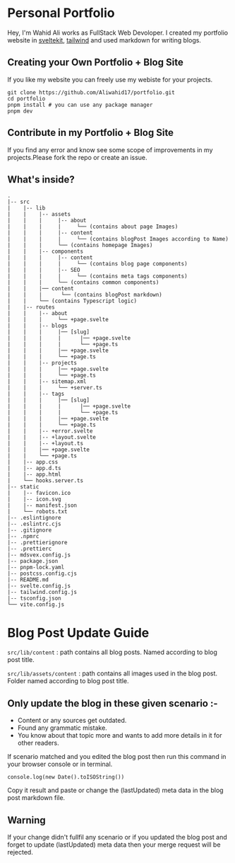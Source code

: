 # Personal Portfolio

Hey, I'm Wahid Ali works as FullStack Web Devoloper. I created my portfolio website in [sveltekit](https://kit.svelte.dev/), [tailwind](https://tailwindcss.com/) and used markdown for writing blogs.

## Creating your Own Portfolio + Blog Site

If you like my website you can freely use my webiste for your projects.

```
git clone https://github.com/Aliwahid17/portfolio.git
cd portfolio
pnpm install # you can use any package manager
pnpm dev 
```

## Contribute in my Portfolio + Blog Site

If you find any error and know see some scope of improvements in my projects.Please fork the repo or create an issue.

## What's inside?

```
.
|-- src
|    |-- lib
|    |    |-- assets
|    |    |     |-- about
|    |    |     |     └── (contains about page Images)
|    |    |     |-- content
|    |    |     |     └── (contains blogPost Images according to Name)
|    |    |     └── (contains homepage Images)
|    |    |-- components
|    |    |     |-- content
|    |    |     |     └── (contains blog page components)
|    |    |     |-- SEO
|    |    |     |     └── (contains meta tags components)
|    |    |     └── (contains common components)
|    |    |── content
|    |    |      └── (contains blogPost markdown)
|    |    └── (contains Typescript logic)
|    |-- routes
|    |    |-- about
|    |    |     └── +page.svelte
|    |    |-- blogs
|    |    |     |── [slug]
|    |    |     |      |── +page.svelte
|    |    |     |      └── +page.ts     
|    |    |     |── +page.svelte
|    |    |     └── +page.ts
|    |    |-- projects
|    |    |     |── +page.svelte
|    |    |     └── +page.ts
|    |    |-- sitemap.xml
|    |    |     └── +server.ts
|    |    |-- tags
|    |    |     |── [slug]
|    |    |     |      |── +page.svelte
|    |    |     |      └── +page.ts     
|    |    |     |── +page.svelte
|    |    |     └── +page.ts
|    |    |-- +error.svelte
|    |    |-- +layout.svelte
|    |    |-- +layout.ts
|    |    |── +page.svelte
|    |    └── +page.ts
|    |-- app.css
|    |-- app.d.ts
|    |-- app.html
|    └── hooks.server.ts
|-- static
|    |-- favicon.ico
|    |-- icon.svg
|    |-- manifest.json
|    └── robots.txt
|-- .eslintignore
|-- .eslintrc.cjs
|-- .gitignore
|-- .npmrc
|-- .prettierignore
|-- .prettierc
|-- mdsvex.config.js
|-- package.json
|-- pnpm-lock.yaml
|-- postcss.config.cjs
|-- README.md
|-- svelte.config.js
|-- tailwind.config.js
|-- tsconfig.json
└── vite.config.js
```

# Blog Post Update Guide

`src/lib/content` : path contains all blog posts. Named according to blog post title.

`src/lib/assets/content` : path contains all images used in the blog post. Folder named according to blog post title.

## Only update the blog in these given scenario :-

+ Content or any sources get outdated.
+ Found any grammatic mistake.
+ You know about that topic more and wants to add more details in it for other readers.

If scenario matched and you edited the blog post then run this command in your browser console or in terminal.

```
console.log(new Date().toISOString())
```

Copy it result and paste or change the (lastUpdated) meta data in the blog post markdown file.

## Warning

If your change didn't fullfil any scenario or if you updated the blog post and forget to update (lastUpdated) meta data then your merge request will be rejected.

